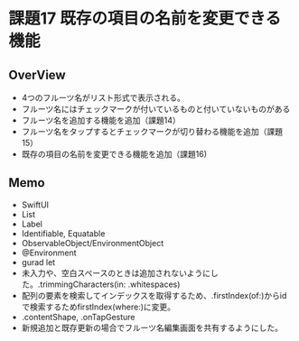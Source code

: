 #  課題17 既存の項目の名前を変更できる機能

## OverView
- 4つのフルーツ名がリスト形式で表示される。
- フルーツ名にはチェックマークが付いているものと付いていないものがある
- フルーツ名を追加する機能を追加（課題14）
- フルーツ名をタップするとチェックマークが切り替わる機能を追加（課題15）
- 既存の項目の名前を変更できる機能を追加（課題16)


## Memo
- SwiftUI
- List
- Label
- Identifiable, Equatable
- ObservableObject/EnvironmentObject
- @Environment
- gurad let
- 未入力や、空白スペースのときは追加されないようにした。.trimmingCharacters(in: .whitespaces)
- 配列の要素を検索してインデックスを取得するため、.firstIndex(of:)からidで検索するためfirstIndex(where:)に変更。
- .contentShape, .onTapGesture
- 新規追加と既存更新の場合でフルーツ名編集画面を共有するようにした。
